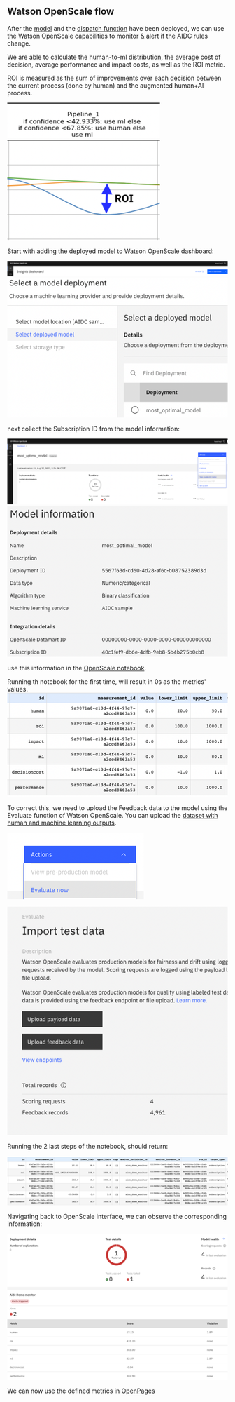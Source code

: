 <a id="openscale"></a>
## Watson OpenScale flow

After the [model](../README.md#model) and the [dispatch function](../docs/WML.md#wml) have been deployed, 
we can use the Watson OpenScale capabilities to monitor & alert if the AIDC rules change.

We are able to calculate the human-to-ml distribution, the average cost of decision, 
average performance and impact costs, as well as the ROI metric.

ROI is measured as the sum of improvements over each decision between the current process (done by human) and the augmented
human+AI process.

![roi](../images/roi.png)

Start with adding the deployed model to Watson OpenScale dashboard:

![add_model](../images/add_model.png)
![add_deployment](../images/add_deployment.png)

next collect the Subscription ID from the model information:

![model_info](../images/model_info.png)
![subscription](../images/subscription.png)

use this information in the [OpenScale notebook](../notebooks/OpenScale_flow.ipynb).

Running th notebook for the first time, will result in 0s as the metrics' values.
![first_run](../images/first_run.png)

To correct this, we need to upload the Feedback data to the model using the Evaluate function of Watson OpenScale.
You can upload the [dataset with human and machine learning outputs](data/credit_human_ml.csv).

![evaluate](../images/evaluate.png)

![feedback](../images/feedback.png)

Running the 2 last steps of the notebook, should return:

![second_run](../images/second_run.png)

Navigating back to OpenScale interface, we can observe the corresponding information:

![openscale_monitor](../images/openscale_monitor.png)

We can now use the defined metrics in [OpenPages](OpenPages.md#openpages)